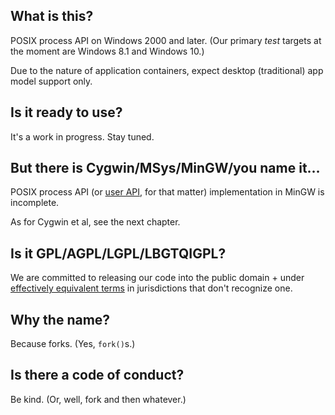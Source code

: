 ## What is this?

POSIX process API on Windows 2000 and later. (Our primary _test_ targets at the moment are Windows 8.1 and Windows 10.)

Due to the nature of application containers, expect desktop (traditional) app model support only.

## Is it ready to use?

It's a work in progress. Stay tuned.

## But there is Cygwin/MSys/MinGW/you name it…

POSIX process API (or [user API](https://github.com/treeswift/libwusers), for that matter) implementation in MinGW is incomplete.

As for Cygwin et al, see the next chapter.

## Is it GPL/AGPL/LGPL/LBGTQIGPL?

We are committed to releasing our code into the public domain + under [effectively equivalent terms](LICENSE) in jurisdictions that don't recognize one.

## Why the name?

Because forks. (Yes, `fork()`s.)

## Is there a code of conduct?

Be kind. (Or, well, fork and then whatever.)
